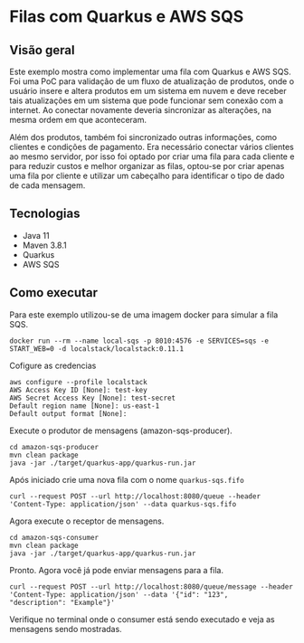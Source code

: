 # Filas com Quarkus e AWS SQS
## Visão geral
Este exemplo mostra como implementar uma fila com Quarkus e AWS SQS. Foi uma PoC para validação de um fluxo de atualização de produtos, onde o usuário insere e altera produtos em um sistema em nuvem e deve receber tais atualizações em um sistema que pode funcionar sem conexão com a internet. 
Ao conectar novamente deveria sincronizar as alterações, na mesma ordem em que aconteceram.

Além dos produtos, também foi sincronizado outras informações, como clientes e condições de pagamento. Era necessário conectar vários clientes ao mesmo servidor, por isso foi optado por criar uma fila para cada cliente e para reduzir custos e melhor organizar as filas, optou-se por criar apenas uma fila por cliente e utilizar um cabeçalho para identificar o tipo de dado de cada mensagem.

## Tecnologias
* Java 11
* Maven 3.8.1
* Quarkus
* AWS SQS

## Como executar
Para este exemplo utilizou-se de uma imagem docker para simular a fila SQS. 

```docker run --rm --name local-sqs -p 8010:4576 -e SERVICES=sqs -e START_WEB=0 -d localstack/localstack:0.11.1```

Cofigure as credencias
```
aws configure --profile localstack
AWS Access Key ID [None]: test-key
AWS Secret Access Key [None]: test-secret
Default region name [None]: us-east-1
Default output format [None]:
```

Execute o produtor de mensagens (amazon-sqs-producer).
```
cd amazon-sqs-producer
mvn clean package
java -jar ./target/quarkus-app/quarkus-run.jar
```

Após iniciado crie uma nova fila com o nome `quarkus-sqs.fifo`
```
curl --request POST --url http://localhost:8080/queue --header 'Content-Type: application/json' --data quarkus-sqs.fifo
```

Agora execute o receptor de mensagens.

```
cd amazon-sqs-consumer
mvn clean package
java -jar ./target/quarkus-app/quarkus-run.jar
```

Pronto. Agora você já pode enviar mensagens para a fila.
```
curl --request POST --url http://localhost:8080/queue/message --header 'Content-Type: application/json' --data '{"id": "123",	"description": "Example"}'
```

Verifique no terminal onde o consumer está sendo executado e veja as mensagens sendo mostradas.
